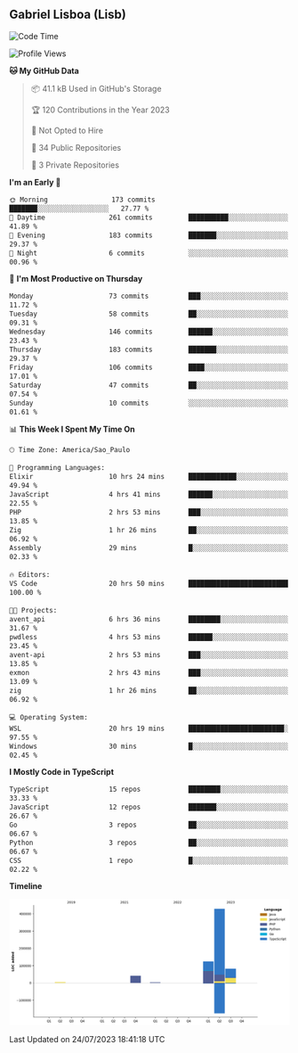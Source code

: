 ## Gabriel Lisboa (Lisb)

<!--START_SECTION:waka-->
![Code Time](http://img.shields.io/badge/Code%20Time-117%20hrs%2050%20mins-blue)

![Profile Views](http://img.shields.io/badge/Profile%20Views-0-blue)

**🐱 My GitHub Data** 

> 📦 41.1 kB Used in GitHub's Storage 
 > 
> 🏆 120 Contributions in the Year 2023
 > 
> 🚫 Not Opted to Hire
 > 
> 📜 34 Public Repositories 
 > 
> 🔑 3 Private Repositories 
 > 
**I'm an Early 🐤** 

```text
🌞 Morning                173 commits         ███████░░░░░░░░░░░░░░░░░░   27.77 % 
🌆 Daytime                261 commits         ██████████░░░░░░░░░░░░░░░   41.89 % 
🌃 Evening                183 commits         ███████░░░░░░░░░░░░░░░░░░   29.37 % 
🌙 Night                  6 commits           ░░░░░░░░░░░░░░░░░░░░░░░░░   00.96 % 
```
📅 **I'm Most Productive on Thursday** 

```text
Monday                   73 commits          ███░░░░░░░░░░░░░░░░░░░░░░   11.72 % 
Tuesday                  58 commits          ██░░░░░░░░░░░░░░░░░░░░░░░   09.31 % 
Wednesday                146 commits         ██████░░░░░░░░░░░░░░░░░░░   23.43 % 
Thursday                 183 commits         ███████░░░░░░░░░░░░░░░░░░   29.37 % 
Friday                   106 commits         ████░░░░░░░░░░░░░░░░░░░░░   17.01 % 
Saturday                 47 commits          ██░░░░░░░░░░░░░░░░░░░░░░░   07.54 % 
Sunday                   10 commits          ░░░░░░░░░░░░░░░░░░░░░░░░░   01.61 % 
```


📊 **This Week I Spent My Time On** 

```text
🕑︎ Time Zone: America/Sao_Paulo

💬 Programming Languages: 
Elixir                   10 hrs 24 mins      ████████████░░░░░░░░░░░░░   49.94 % 
JavaScript               4 hrs 41 mins       ██████░░░░░░░░░░░░░░░░░░░   22.55 % 
PHP                      2 hrs 53 mins       ███░░░░░░░░░░░░░░░░░░░░░░   13.85 % 
Zig                      1 hr 26 mins        ██░░░░░░░░░░░░░░░░░░░░░░░   06.92 % 
Assembly                 29 mins             █░░░░░░░░░░░░░░░░░░░░░░░░   02.33 % 

🔥 Editors: 
VS Code                  20 hrs 50 mins      █████████████████████████   100.00 % 

🐱‍💻 Projects: 
avent_api                6 hrs 36 mins       ████████░░░░░░░░░░░░░░░░░   31.67 % 
pwdless                  4 hrs 53 mins       ██████░░░░░░░░░░░░░░░░░░░   23.45 % 
avent-api                2 hrs 53 mins       ███░░░░░░░░░░░░░░░░░░░░░░   13.85 % 
exmon                    2 hrs 43 mins       ███░░░░░░░░░░░░░░░░░░░░░░   13.09 % 
zig                      1 hr 26 mins        ██░░░░░░░░░░░░░░░░░░░░░░░   06.92 % 

💻 Operating System: 
WSL                      20 hrs 19 mins      ████████████████████████░   97.55 % 
Windows                  30 mins             █░░░░░░░░░░░░░░░░░░░░░░░░   02.45 % 
```

**I Mostly Code in TypeScript** 

```text
TypeScript               15 repos            ████████░░░░░░░░░░░░░░░░░   33.33 % 
JavaScript               12 repos            ███████░░░░░░░░░░░░░░░░░░   26.67 % 
Go                       3 repos             ██░░░░░░░░░░░░░░░░░░░░░░░   06.67 % 
Python                   3 repos             ██░░░░░░░░░░░░░░░░░░░░░░░   06.67 % 
CSS                      1 repo              █░░░░░░░░░░░░░░░░░░░░░░░░   02.22 % 
```



**Timeline**

![Lines of Code chart](https://raw.githubusercontent.com/tenlisboa/tenlisboa/main/assets/bar_graph.png)


 Last Updated on 24/07/2023 18:41:18 UTC
<!--END_SECTION:waka-->
